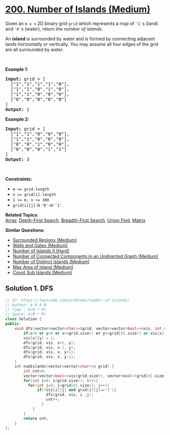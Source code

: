 # [200. Number of Islands (Medium)](https://leetcode.com/problems/number-of-islands/)

<p>Given an <code>m x n</code> 2D binary grid <code>grid</code> which represents a map of <code>'1'</code>s (land) and <code>'0'</code>s (water), return <em>the number of islands</em>.</p>

<p>An <strong>island</strong> is surrounded by water and is formed by connecting adjacent lands horizontally or vertically. You may assume all four edges of the grid are all surrounded by water.</p>

<p>&nbsp;</p>
<p><strong>Example 1:</strong></p>

<pre><strong>Input:</strong> grid = [
  ["1","1","1","1","0"],
  ["1","1","0","1","0"],
  ["1","1","0","0","0"],
  ["0","0","0","0","0"]
]
<strong>Output:</strong> 1
</pre>

<p><strong>Example 2:</strong></p>

<pre><strong>Input:</strong> grid = [
  ["1","1","0","0","0"],
  ["1","1","0","0","0"],
  ["0","0","1","0","0"],
  ["0","0","0","1","1"]
]
<strong>Output:</strong> 3
</pre>

<p>&nbsp;</p>
<p><strong>Constraints:</strong></p>

<ul>
	<li><code>m == grid.length</code></li>
	<li><code>n == grid[i].length</code></li>
	<li><code>1 &lt;= m, n &lt;= 300</code></li>
	<li><code>grid[i][j]</code> is <code>'0'</code> or <code>'1'</code>.</li>
</ul>


**Related Topics**:  
[Array](https://leetcode.com/tag/array/), [Depth-First Search](https://leetcode.com/tag/depth-first-search/), [Breadth-First Search](https://leetcode.com/tag/breadth-first-search/), [Union Find](https://leetcode.com/tag/union-find/), [Matrix](https://leetcode.com/tag/matrix/)

**Similar Questions**:
* [Surrounded Regions (Medium)](https://leetcode.com/problems/surrounded-regions/)
* [Walls and Gates (Medium)](https://leetcode.com/problems/walls-and-gates/)
* [Number of Islands II (Hard)](https://leetcode.com/problems/number-of-islands-ii/)
* [Number of Connected Components in an Undirected Graph (Medium)](https://leetcode.com/problems/number-of-connected-components-in-an-undirected-graph/)
* [Number of Distinct Islands (Medium)](https://leetcode.com/problems/number-of-distinct-islands/)
* [Max Area of Island (Medium)](https://leetcode.com/problems/max-area-of-island/)
* [Count Sub Islands (Medium)](https://leetcode.com/problems/count-sub-islands/)

## Solution 1. DFS
 
```cpp
// OJ: https://leetcode.com/problems/number-of-islands/
// Author: A M A N
// Time : O(N * M)
// Space: O(N * M)
class Solution {
public:
    void dfs(vector<vector<char>>&grid, vector<vector<bool>>&vis, int x, int y){
        if(x<0 or y<0 or x>=grid.size() or y>=grid[0].size() or vis[x][y] or grid[x][y]=='0')return;
        vis[x][y] = 1;
        dfs(grid, vis, x+1, y);
        dfs(grid, vis, x-1, y);
        dfs(grid, vis, x, y+1);
        dfs(grid, vis, x, y-1);
    }
    int numIslands(vector<vector<char>>& grid) {
        int cnt=0;
        vector<vector<bool>>vis(grid.size(), vector<bool>(grid[0].size(), false));
        for(int i=0; i<grid.size(); i++){
          for(int j=0; j<grid[0].size(); j++){
              if(!vis[i][j] and grid[i][j]=='1'){
                  dfs(grid, vis, i ,j);
                  cnt++;
                }
            }
        }  
        return cnt;
    }
};
```
